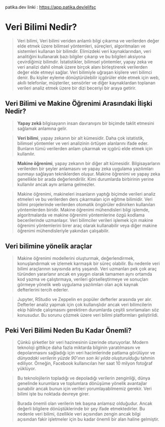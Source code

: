 patika.dev linki : https://app.patika.dev/elifsc

# Veri Bilimi Nedir?
> Veri bilimi, Veri bilimi veriden anlamlı bilgi çıkarma ve verilerden değer elde etmek üzere bilimsel yöntemleri, süreçleri, algoritmaları ve sistemleri kullanan bir bilimdir. Elimizdeki veri kaynaklarından, veri analitiğini kullanarak bazı bilgiler çıkarıp ve bu bilgileri aksiyona çevirdiğimiz bilimdir. İstatistikler, bilimsel yöntemler, yapay zeka ve veri analizi dahil olmak üzere birçok alanı birleştirerek verilerden değer elde etmeyi sağlar. Veri bilimiyle uğraşan kişilere veri bilimci denir. Bu kişiler eyleme dönüştürülebilir içgörüler elde etmek için web, akıllı telefonlar, müşteriler, sensörler ve diğer kaynaklardan toplanan verileri analiz etmek üzere bir dizi beceriyi bir araya getirir.

## Veri Bilimi ve Makine Öğrenimi Arasındaki İlişki Nedir?
> **Yapay zekâ** bilgisayarın insan davranışını bir biçimde taklit etmesini sağlamak anlamına gelir.

> **Veri bilimi**, yapay zekanın bir alt kümesidir. Daha çok istatistik, bilimsel yöntemler ve veri analizinin örtüşen alanlarını ifade eder. Bunların tümü verilerden anlam çıkarmak ve içgörü elde etmek için kullanılır.

> **Makine öğrenimi**, yapay zekanın bir diğer alt kümesidir. Bilgisayarların verilerden bir şeyler anlamasını ve yapay zeka uygulama yazılımları sunmayı sağlayan tekniklerden oluşur. Makine öğrenimi ve yapay zeka genellikle bir arada değerlendirilir. Kimi durumlarda birbirinin yerine kullanılır ancak aynı anlama gelmezler. 

> Makine öğrenimi, makineleri insanların yaptığı biçimde verileri analiz etmeleri ve bu verilerden ders çıkarmaları için eğitme bilimidir. Veri bilimi projelerinde verilerden otomatik öngörüler edinirken kullanılan yöntemlerden biridir. Makine öğrenimi mühendisleri bilgi işlemde, algoritmalarda ve makine öğrenimi yöntemlerine özgü kodlama becerilerinde uzmanlaşır. Veri bilimciler verileri işlemek için makine öğrenimi yöntemlerini birer araç olarak kullanabilir veya diğer makine öğrenimi mühendisleriyle yakından çalışabilir.

## Veri bilimine yönelik araçlar
> Makine öğrenimi modellerini oluşturmak, değerlendirmek, konuşlandırmak ve izlemek karmaşık bir süreç olabilir. Bu nedenle veri bilimi araçlarının sayısında artış yaşandı. Veri uzmanları pek çok araç türünden yararlanır ancak en yaygın olarak tamamen aynı ortamda kod yazma ve çalıştırmaya, verileri görselleştirmeye ve sonuçları görmeye yönelik web uygulama yazılımları olan açık kaynak defterlerini tercih ederler.

> Jupyter, RStudio ve Zeppelin en popüler defterler arasında yer alır. Defterler analiz yapmak için çok kullanışlıdır ancak veri bilimcilerin ekip hâlinde çalışmasını gerektiren durumlarda çeşitli sınırlamaları söz konusudur. Bu sorunu çözmek üzere veri bilimi platformları geliştirildi.

## Peki Veri Bilimi Neden Bu Kadar Önemli?
> Çünkü şirketler bir veri hazinesinin üzerinde oturuyorlar. Modern teknoloji gittikçe daha fazla miktarda bilginin yaratılmasını ve depolanmasını sağladığı için veri hacimlerinde patlama görülüyor ve *dünyadaki verilerin yüzde 90'ının son iki yılda oluşturulduğu* tahmin ediliyor. Örneğin, Facebook kullanıcıları her saat 10 milyon fotoğraf yüklüyor.

> Bu teknolojilerin topladığı ve depoladığı verilerin zenginliği, dünya genelinde kurumlara ve toplumlara dönüşüme yönelik avantajlar sunabilir ancak bunun için verileri yorumlayabilmemiz gerekir. Veri bilimi işte bu noktada devreye girer.

> Burada önemli olan verilerin tek başına anlamsız olduğudur. Ancak değerli bilgilere dönüştüklerinde bir şey ifade etmektedirler.  Bu nedenle veri bilimi, özellikle veri açısından zengin ancak bilgi açısından fakir işletmeler için bu kadar önemli bir alan haline gelmiştir.

